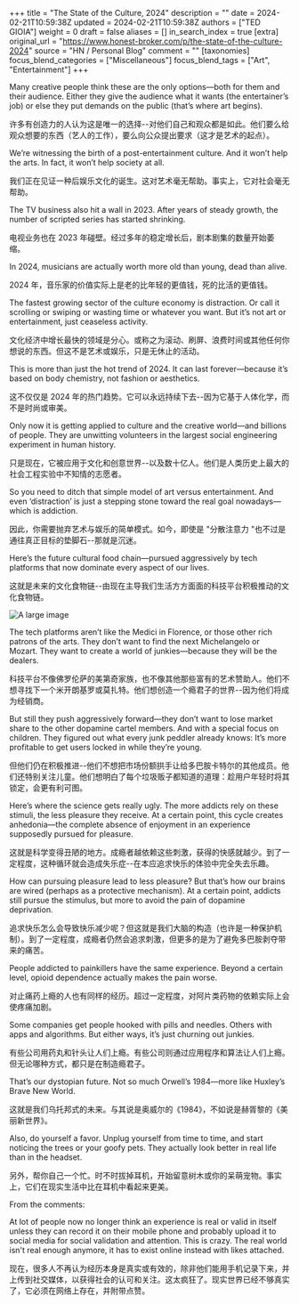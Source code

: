 +++
title = "The State of the Culture, 2024"
description = ""
date = 2024-02-21T10:59:38Z
updated = 2024-02-21T10:59:38Z
authors = ["TED GIOIA"]
weight = 0
draft = false
aliases = []
in_search_index = true
[extra]
original_url = "https://www.honest-broker.com/p/the-state-of-the-culture-2024"
source = "HN / Personal Blog"
comment = ""
[taxonomies]
focus_blend_categories = ["Miscellaneous"]
focus_blend_tags = ["Art", "Entertainment"]
+++

Many creative people think these are the only options—both for them and their audience. Either they give the audience what it wants (the entertainer’s job) or else they put demands on the public (that’s where art begins).

许多有创造力的人认为这是唯一的选择--对他们自己和观众都是如此。他们要么给观众想要的东西（艺人的工作），要么向公众提出要求（这才是艺术的起点）。

We’re witnessing the birth of a post-entertainment culture. And it won’t help the arts. In fact, it won’t help society at all.

我们正在见证一种后娱乐文化的诞生。这对艺术毫无帮助。事实上，它对社会毫无帮助。

The TV business also hit a wall in 2023. After years of steady growth, the number of scripted series has started shrinking.

电视业务也在 2023 年碰壁。经过多年的稳定增长后，剧本剧集的数量开始萎缩。

In 2024, musicians are actually worth more old than young, dead than alive.

2024 年，音乐家的价值实际上是老的比年轻的更值钱，死的比活的更值钱。

The fastest growing sector of the culture economy is distraction. Or call it scrolling or swiping or wasting time or whatever you want. But it’s not art or entertainment, just ceaseless activity.

文化经济中增长最快的领域是分心。或称之为滚动、刷屏、浪费时间或其他任何你想说的东西。但这不是艺术或娱乐，只是无休止的活动。

This is more than just the hot trend of 2024. It can last forever—because it’s based on body chemistry, not fashion or aesthetics.

这不仅仅是 2024 年的热门趋势。它可以永远持续下去--因为它基于人体化学，而不是时尚或审美。

Only now it is getting applied to culture and the creative world—and billions of people. They are unwitting volunteers in the largest social engineering experiment in human history.

只是现在，它被应用于文化和创意世界--以及数十亿人。他们是人类历史上最大的社会工程实验中不知情的志愿者。

So you need to ditch that simple model of art versus entertainment. And even ‘distraction’ is just a stepping stone toward the real goal nowadays—which is addiction.

因此，你需要抛弃艺术与娱乐的简单模式。如今，即使是 "分散注意力 "也不过是通往真正目标的垫脚石--那就是沉迷。

Here’s the future cultural food chain—pursued aggressively by tech platforms that now dominate every aspect of our lives.

这就是未来的文化食物链--由现在主导我们生活方方面面的科技平台积极推动的文化食物链。

![A large image](https://substackcdn.com/image/fetch/w_1456,c_limit,f_webp,q_auto:good,fl_progressive:steep/https%3A%2F%2Fsubstack-post-media.s3.amazonaws.com%2Fpublic%2Fimages%2F65bd6a82-799e-40a4-9885-b3260cbe7d26_1730x782.png)

The tech platforms aren’t like the Medici in Florence, or those other rich patrons of the arts. They don’t want to find the next Michelangelo or Mozart. They want to create a world of junkies—because they will be the dealers.

科技平台不像佛罗伦萨的美第奇家族，也不像其他那些富有的艺术赞助人。他们不想寻找下一个米开朗基罗或莫扎特。他们想创造一个瘾君子的世界--因为他们将成为经销商。

But still they push aggressively forward—they don’t want to lose market share to the other dopamine cartel members. And with a special focus on children. They figured out what every junk peddler already knows: It’s more profitable to get users locked in while they’re young.

但他们仍在积极推进--他们不想把市场份额拱手让给多巴胺卡特尔的其他成员。他们还特别关注儿童。他们想明白了每个垃圾贩子都知道的道理：趁用户年轻时将其锁定，会更有利可图。

Here’s where the science gets really ugly. The more addicts rely on these stimuli, the less pleasure they receive. At a certain point, this cycle creates anhedonia—the complete absence of enjoyment in an experience supposedly pursued for pleasure.

这就是科学变得丑陋的地方。成瘾者越依赖这些刺激，获得的快感就越少。到了一定程度，这种循环就会造成失乐症--在本应追求快乐的体验中完全失去乐趣。

How can pursuing pleasure lead to less pleasure? But that’s how our brains are wired (perhaps as a protective mechanism). At a certain point, addicts still pursue the stimulus, but more to avoid the pain of dopamine deprivation.

追求快乐怎么会导致快乐减少呢？但这就是我们大脑的构造（也许是一种保护机制）。到了一定程度，成瘾者仍然会追求刺激，但更多的是为了避免多巴胺剥夺带来的痛苦。

People addicted to painkillers have the same experience. Beyond a certain level, opioid dependence actually makes the pain worse.

对止痛药上瘾的人也有同样的经历。超过一定程度，对阿片类药物的依赖实际上会使疼痛加剧。

Some companies get people hooked with pills and needles. Others with apps and algorithms. But either ways, it’s just churning out junkies.

有些公司用药丸和针头让人们上瘾。有些公司则通过应用程序和算法让人们上瘾。但无论哪种方式，都只是在制造瘾君子。

That’s our dystopian future. Not so much Orwell’s 1984—more like Huxley’s Brave New World.

这就是我们乌托邦式的未来。与其说是奥威尔的《1984》，不如说是赫胥黎的《美丽新世界》。

Also, do yourself a favor. Unplug yourself from time to time, and start noticing the trees or your goofy pets. They actually look better in real life than in the headset.

另外，帮你自己一个忙。时不时拔掉耳机，开始留意树木或你的呆萌宠物。事实上，它们在现实生活中比在耳机中看起来更美。

From the comments:

At lot of people now no longer think an experience is real or valid in itself unless they can record it on their mobile phone and probably upload it to social media for social validation and attention. This is crazy. The real world isn't real enough anymore, it has to exist online instead with likes attached.

现在，很多人不再认为经历本身是真实或有效的，除非他们能用手机记录下来，并上传到社交媒体，以获得社会的认可和关注。这太疯狂了。现实世界已经不够真实了，它必须在网络上存在，并附带点赞。
